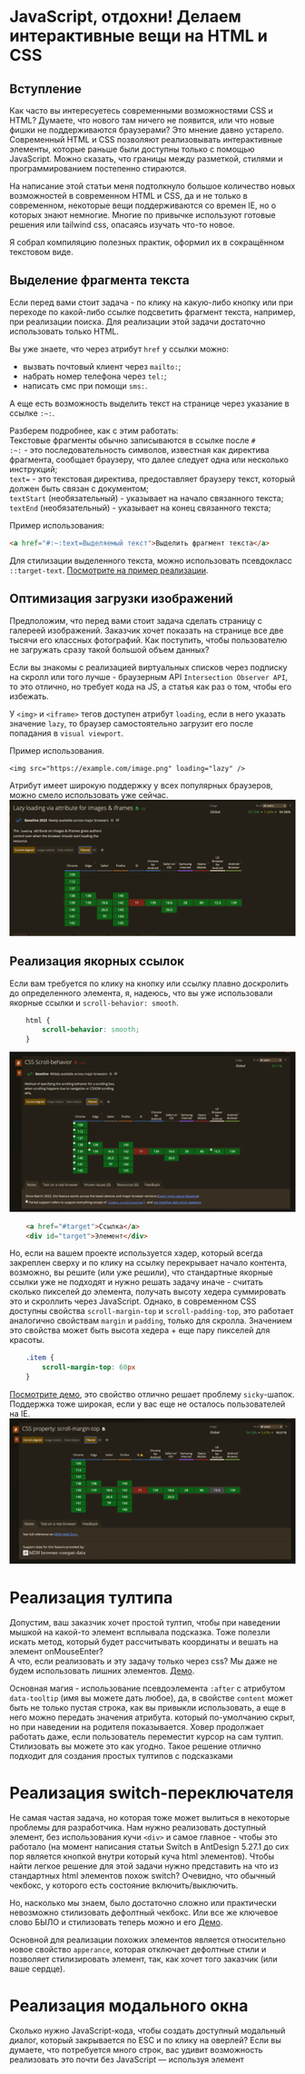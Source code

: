 # JavaScript, отдохни! Делаем интерактивные вещи на HTML и CSS

## Вступление

Как часто вы интересуетесь современными возможностями CSS и HTML? Думаете, что нового там ничего не появится, или что новые фишки не поддерживаются браузерами? Это мнение давно устарело. Современный HTML и CSS позволяют реализовывать интерактивные элементы, которые раньше были доступны только с помощью JavaScript. Можно сказать, что границы между разметкой, стилями и программированием постепенно стираются.

На написание этой статьи меня подтолкнуло большое количество новых возможностей в современном HTML и CSS, да и не только в современном, некоторые вещи поддерживаются со времен IE, но о которых знают немногие. Многие по привычке используют готовые решения или tailwind css, опасаясь изучать что-то новое.

Я собрал компиляцию полезных практик, оформил их в сокращённом текстовом виде.

## Выделение фрагмента текста

Если перед вами стоит задача - по клику на какую-либо кнопку или при переходе по какой-либо ссылке подсветить фрагмент текста, например, при реализации поиска. Для реализации этой задачи достаточно использовать только HTML.

Вы уже знаете, что через атрибут ```href``` у ссылки можно: 
* вызвать почтовый клиент через ```mailto:```;
* набрать номер телефона через ```tel:```; 
* написать смс при помощи ```sms:```.

А еще есть возможность выделить текст на странице через указание в ссылке ```:~:```.

Разберем подробнее, как с этим работать:  
Текстовые фрагменты обычно записываются в ссылке после ```#```  
``:~:`` - это последовательность символов, известная как директива фрагмента, сообщает браузеру, что далее следует одна или несколько инструкций;  
``text=`` - это текстовая директива, предоставляет браузеру текст, который должен быть связан с документом;  
``textStart`` (необязательный) - указывает на начало связанного текста;  
``textEnd`` (необязательный) - указывает на конец связанного текста;  

Пример использования:
```html
<a href="#:~:text=Выделяемый текст">Выделить фрагмент текста</a>
```

Для стилизации выделенного текста, можно использовать псевдокласс ```::target-text```. [Посмотрите на пример реализации](https://codepen.io/klekovvlad/pen/ogjJMVr).

## Оптимизация загрузки изображений

Предположим, что перед вами стоит задача сделать страницу с галереей изображений. Заказчик хочет показать на странице все две тысячи его классных фотографий. Как поступить, чтобы пользователю не загружать сразу такой большой объем данных?

Если вы знакомы с реализацией виртуальных списков через подписку на скролл или того лучше - браузерным API ```Intersection Observer API```, то это отлично, но требует кода на JS, а статья как раз о том, чтобы его избежать.

У ```<img>``` и ```<iframe>``` тегов доступен атрибут ```loading```, если в него указать значение ```lazy```, то браузер самостоятельно загрузит его после попадания в ``visual viewport``.

Пример использования.
```
<img src="https://example.com/image.png" loading="lazy" />
```

Атрибут имеет широкую поддержку у всех популярных браузеров, можно смело использовать уже сейчас.
![img_7.png](img_7.png)

## Реализация якорных ссылок

Если вам требуется по клику на кнопку или ссылку плавно доскролить до определенного элемента, я, надеюсь, что вы уже использовали якорные ссылки и ```scroll-behavior: smooth```.
```css
    html {
        scroll-behavior: smooth;
    }   
```

![img_1.png](img_1.png)

```html
    <a href="#target">Ссылка</a>
    <div id="target">Элемент</div>
```
Но, если на вашем проекте используется хэдер, который всегда закреплен сверху и по клику на ссылку перекрывает начало контента, возможно, вы решите (или уже решили), что стандартные якорные ссылки уже не подходят и нужно решать задачу иначе - считать сколько пикселей до элемента, получать высоту хедера суммировать это и скроллить через JavaScript.
Однако, в современном CSS доступны свойства ``scroll-margin-top`` и ``scroll-padding-top``, это работает аналогично свойствам ``margin`` и ``padding``, только для скролла. Значением это свойства может быть высота хедера + еще пару пикселей для красоты.
```css
    .item {
        scroll-margin-top: 60px
    }   
```
[Посмотрите демо](https://codepen.io/klekovvlad/pen/PwPxooP), это свойство отлично решает проблему ``sicky``-шапок. Поддержка тоже широкая, если у вас еще не осталось пользователей на IE.
![img_2.png](img_2.png)

# Реализация тултипа

Допустим, ваш заказчик хочет простой тултип, чтобы при наведении мышкой на какой-то элемент всплывала подсказка. Тоже полезли искать метод, который будет рассчитывать координаты и вешать на элемент onMouseEnter?  
А что, если реализовать и эту задачу только через css? Мы даже не будем использовать лишних элементов.
[Демо](https://codepen.io/klekovvlad/pen/ZYbmYNb).

Основная магия - использование псевдоэлемента ```:after``` с атрибутом ```data-tooltip``` (имя вы можете дать любое), да, в свойстве ```content``` может быть не только пустая строка, как вы привыкли использовать, а еще в него можно передать значения атрибута. который по-умолчанию скрыт, но при наведении на родителя показывается. Ховер продолжает работать даже, если пользователь переместит курсор на сам тултип. Стилизовать вы можете это как угодно. Такое решение отлично подходит для создания простых тултипов с подсказками

# Реализация switch-переключателя

Не самая частая задача, но которая тоже может вылиться в некоторые проблемы для разработчика. Нам нужно реализовать доступный элемент, без использования кучи ```<div>``` и самое главное - чтобы это работало (на момент написания статьи Switch в AntDesign 5.27.1 до сих пор является кнопкой внутри который куча html элементов). Чтобы найти легкое решение для этой задачи нужно представить на что из стандартных html элементов похож switch? Очевидно, что обычный чекбокс, у которого есть состояние включить/выключить.

Но, насколько мы знаем, было достаточно сложно или практически невозможно стилизовать дефолтный чекбокс. Или все же ключевое слово БЫЛО и стилизовать теперь можно и его [Демо](https://codepen.io/klekovvlad/pen/myeQJVz).

Основной для реализации похожих элементов является относительно новое свойство ```apperance```, которая отключает дефолтные стили и позволяет стилизировать элемент, так, как хочет того заказчик (или ваше сердце).


# Реализация модального окна

Сколько нужно JavaScript-кода, чтобы создать доступный модальный диалог, который закрывается по ESC и по клику на оверлей?
Если вы думаете, что потребуется много строк, вас удивит возможность реализовать это почти без JavaScript — используя элемент <dialog>.

Эту задачу отлично решает html-элемент ```<dialog>```. Выше я говорил о нескольких символов JS для модалки - они тут:
```onclick="dialog.showModal()```
Тут мы говорим браузеру открыть модалку с идентификатором ```dialog```.  [Вот демо](https://codepen.io/klekovvlad/pen/pvjQoBO)

Этого достаточно — все остальное за вас делает браузер. Если модальное окно открыто, оно автоматически закрывается при нажатии ESC или по клику вне области, если мы передадим атрибут ```closedby="any"```.  

Если вы открыли демо и увидели странную форму с методом ```dialog```, не удивляйтесь, такой метод действительно сущетсвует и сабмит этой формы - закрывает диалог)    

Мы можем стилизовать и бэкдроп самого диалога, для этого у нас есть псевдоэлемент ```::backdrop```  
И сам элемент, а еще можем добавить красивых анимаций, если обратимся к псевдокласу ```:open``` и стилизуем анимации через него    

Поддержка элемента широчайшая
![img_3.png](img_3.png)

По итогу мы получаем с минимальным колчеством JS нативное, широкоподдерживаемое и доступное модальное окно


# Реализация popover

Еще в современном HTML существует возможность показывать и скрывать какой-либо элемент по клику на другой, для этого вам не придется писать ни одной строчки кода.

В этой части статьи речь пойдет о ```Popover API```, при помощи пары атрибутов элемента можно сделать всплывающее окно

```html
<div id="popover" popover>Я поповер</div>
<button popovertarget="popover">Открыть поповер</button>
```

Атрибут ```popover``` делает элемент, собственно, поповером, ему нужно присвоить идентификатор и в кнопку нужно добавить атрибут ```popovertarget```, куда требуется передать идентификатор элемента, который нужно открыть.

Так же, как и у ```<dialog>``` у элемента с атрибутом ```popover``` есть псевдоэлемент ```::backdrop``` и псевдокласс ```:popover-open```, что дает нам достаточно средств для стилизации. У элемента сразу из коробки доступно закрытие по нажатия на ```Esc``` или по клику вне области элемента.

[Демо](https://codepen.io/klekovvlad/pen/GgpPOpb). Поддержка, в целом, неплохая, можно уже внедрять.
![img_8.png](img_8.png)

# Anchor Positioning

Как часто вам нужно позиционировать какой-нибудь тултип, поповер или любую выпадающее меню относительно элемента? Для этой задачи уже тоже отлично подходит CSS. Для реализации якорного позиционирования нам нужно к двум элементам - родителю и дочернему добавить пару строк CSS.

```css
.parent {
  anchor-name: --my-anchor;
}

.anchor {
  position: fixed;
  position-anchor: --my-anchor;
  inset-block-start: anchor(self-end);
  inset-inline-start: anchor(start)
}
```

Разберем подробнее. ```anchor-name: --my-anchor;``` задает уникальное имя якорю, далее добавляем дочернему элементу свойство ```position-anchor: --my-anchor;``` с именем родителя и в свойствах определим отступ по-вертикали через ```inset-block-start``` и отступ по-горизонтали через ```inset-inline-start```.

Подробная таблица, как правильно позиционировать.
![img_9.png](img_9.png)

Еще это свойство отлично работает вместе с вышеупомянутым ```Popover API``` [посмотрите демо](https://codepen.io/klekovvlad/pen/yyYGPVb). Поддержка на данный момент слабовата
![img_10.png](img_10.png)

# Реализация карусели

Речь пойдет не о сложной реализации карусели, как вы привыкли видеть ее в том же [Swiper](https://www.npmjs.com/package/swiper)
с красивыми эффектами и всевозможными настройками.  
Если вы спросите у заказчика, чего он хочет, а в ответ слышите, что-то похожее: "Хочу карусельку, чтобы с телефона пальцем свайпать, а она красиво скроллилась и прилипала",
то данный параграф будет вам полезен

Реализовать похожее поведение можно несколькими строчками CSS кода.

```css
  .wrapper {
    overflow-x: auto;
    overscroll-behavior-x: contain;
    scroll-snap-type: x mandatory;
  }

  .item {
    scroll-snap-align: start;  
  }
```

[Демо](https://codepen.io/klekovvlad/pen/GgpYOpo). Основная "магия" заключается в свойстве ```scroll-snap-type```, значение ```x mandatory``` говорит:
"Сколь по оси X и прилипай, когда дойдешь до левого края", а ```scroll-snap-align```, говорит "Прилипай по левому краю"

Такой подход не требует подключения внешних библиотек, улучшает производительность и позволяет реализовать доступную карусель, удобно управляемую с мобильного устройства. В большинстве случаев, такая реализация может полностью покрыть требования заказчика.
При необходимости, можно насыпать немного JS и добавить "зацикленность", "сколл по кнопкам" и другие фичи. [Пример библиотеки](https://barthy-koeln.github.io/scroll-snap-slider/)

![img.png](img.png)

# Реализация светлой и темной темы

Если раньше разработчики для переключение светлой и темной темы использовали дополнительные классы и добавляли его, например, в body, чтобы переопределить стили (надеюсь, они уже пользовались css переменными), то теперь для реализации
этой задачи нам отлично подходит относительно новая функция в css light-dark().

Функция имеет хорошую поддержку и работает во всех современных браузерах
![img_4.png](img_4.png)

Для реализации тем нам нужно указать для псевдокласа ```:root``` свойство ```color-scheme``` (у него, кстати. поддержка еще лучше)
![img_5.png](img_5.png)

```css
:root {
    color-scheme: light dark;
}
```

И чтобы это еще работало, нам нужно указать css переменные, как раз тут и используется функция ```light-dark()```

```css
:root {
    color-scheme: light dark;
    --text-color: light-dark(#000000, #FFFFFF);
    --background-color: light-dark(#FFFFFF, #000000)
}
```

Этого, в целом достаточно, используя такую конструкцию браузер будет автоматически использовать системную тему пользоваля и применять ее к вашему веб-приложению. Но нам же нужно уметь еще и переключать эти темы? 
Для переключения тем нам нужно оставить для родителя нужную нам ````color-scheme````

Возможно, вы подумаете, что вам понадобится JS, но тут тоже он не нужен, если вы знаете про псевдокласс ```:has``` (о нем еще будет упоминаться в данной статье). [Демо](https://codepen.io/klekovvlad/pen/zxvMRKN)

# Ограничение текста

Обрезать текст и поставить многоточние, если текст длинный, частая задача при разработке веб-интерфейсов. Многие разработчики для решения этой задачи использовали JS, обрезая строку на n-количество символов, но было сложно добиться на различных разрешениях экрана ровных не рваных по-середине или в начале строк. Для реализации этой задачи нам потребуется так же всего 4 строчки css кода

```css
.text {
  display: -webkit-box;
  -webkit-line-clamp: 3;
  -webkit-box-orient:vertical;  
  overflow: hidden;
}
```

Поддержка свойства составляет на момент написания статьи более 95%
![img_6.png](img_6.png)

Но, что, если нам нужено не просто обрезать текст, но и уметь его раскрыть полностью, еще и менять лейбл кнопки, которая раскрывает или скрывает текст? Тут тоже нам не потребуется JS, выше я упоминал о псевдоклассе ```:has```
.   

Изначально мы так же обрезаем текст стилями выше, но добавляем в верстку так же чекбокс

```html
    <div class="clamp-toggle">
      <p>В европейских странах вопрос о здоровом питании был поднят давно, и в немецкой, французской, итальянской, греческой кухнях представлено большое количество блюд, которые смело можно отнести к полезной пище. У каждого, кто любит возиться на кухне, есть масса маленьких секретов, которые доводят простые блюда до совершенства. Учеными было потрачено много лет, чтобы установить, какие продукты и когда нужно есть, чтобы всегда быть стройным и здоровыми. Прежде всего стоит сказать, что люди часто путают диетическую и обезжиренную пищу с полезной.</p>
      <label>
        <input type="checkbox" />
      </label>
    </div>
```

Все, что нужно - добавить эти стили

```css
.clamp-toggle p {
  display: -webkit-box;
  -webkit-line-clamp: 3;
  -webkit-box-orient:vertical;  
  overflow: hidden;
}

.clamp-toggle input[type=checkbox] {
  display: none;
}

.clamp-toggle label::after {
  content: 'Раскрыть'
}

.clamp-toggle:has(input[type=checkbox]:checked) p {
  display: block;
}

.clamp-toggle:has(input[type=checkbox]:checked) label::after {
  content: 'Скрыть'
}
```

По-умолчанию мы скрываем чекбокс и через псевдоэлемент задаем текст для ```label```, эта конструкция ```.clamp-toggle:has(input[type=checkbox]:checked)``` говорит дословно браузеру - "Если внутри элемента есть чекбокс, который выбран, примени стили ниже", так мы и меняем текст для лейбла и стили для текста. [Демо](https://codepen.io/klekovvlad/pen/vENQdpV)

# Реализация прогресса скролла
Я уверен, что вы знакомы со свойством ```animation``` в CSS и даже как-то использовали его для анимирования каких-либо элементов.
Вы уже привыкли, что нужно задать имя анимации, задержку и время выполнения анимации, но что, если я скажу, что таймлайном анимации может быть сколл? И это функция.. Все еще не верите, что CSS - язык програмирования?
  
```css
    .item {
      animation-timeline: scroll();
    }
```

В этом случае временем анимации является не просто секунды или любой другой временной отрезок, а насколько вы прокрутили элемент. 

Тут мы реализовали на чистом css прогресс. [Демо](https://codepen.io/klekovvlad/pen/VYvVwKo)

Кстати, помимо скролла таймлайном может быть так же функция ```view()```, но это уже работает по-другому. View-timeline привязывается не к скроллу, а к тому, насколько элемент находится во вьюпорте, согласитесь, отличное решение для реализации анимаций?

# Заключение

Я не раскрыл полностью каждую часть этой статьи, более подробно вы можете изучить из источников. Это мой первый опыт написания похожих работ, надеюсь, в скором времени, я соберу еще несколько интересных фич из мира HTML и CSS и напишу вторую часть. Итог этой статьи прост - интересуйтесь новым и пробуйте новое. Используйте инструмент по-назначению.

# Источники

* [MDN. Text fragments](https://developer.mozilla.org/en-US/docs/Web/URI/Reference/Fragment/Text_fragments)
* [MDN. Lazy loading](https://developer.mozilla.org/en-US/docs/Web/Performance/Guides/Lazy_loading)
* [MDN. appearance](https://developer.mozilla.org/en-US/docs/Web/CSS/appearance)
* [MDN. Dialog](https://developer.mozilla.org/en-US/docs/Web/HTML/Reference/Elements/dialog)
* [MDN. Popover API](https://developer.mozilla.org/en-US/docs/Web/API/Popover_API)
* [MDN. Using CSS anchor positioning](https://developer.mozilla.org/en-US/docs/Web/CSS/CSS_anchor_positioning/Using)
* [MDN. view-timeline](https://developer.mozilla.org/en-US/docs/Web/CSS/view-timeline)
* [MDN. animation-timeline](https://developer.mozilla.org/en-US/docs/Web/CSS/animation-timeline)
* [Building a media scroller component](https://web.dev/articles/building/a-media-scroller-component?hl=ru)
* [Никита Дубко — CSS first. Когда JS не нужен](https://www.youtube.com/watch?v=G_GwPX6hM9M)
* [Руки прочь от HTML-программистов!](https://youtu.be/Z_8s7hV7GlI?si=yHOhjugdNGa-riqS)
* [MDN. light-dark](https://developer.mozilla.org/en-US/docs/Web/CSS/color_value/light-dark)

